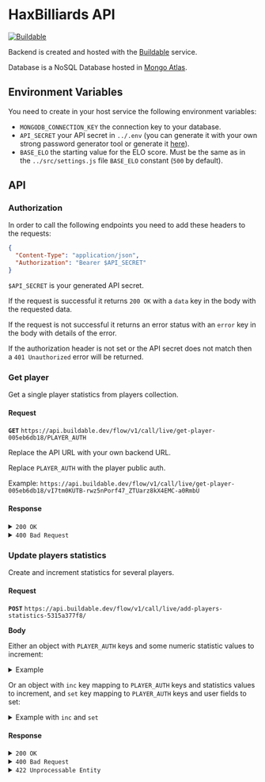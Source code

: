 # HaxBilliards API

[![Buildable](https://assets.buildable.dev/buildable-logos/powered-by-buildable.svg)](https://buildable.dev)

Backend is created and hosted with the [Buildable](https://www.buildable.dev/) service.

Database is a NoSQL Database hosted in [Mongo Atlas](https://www.mongodb.com/atlas/database).

## Environment Variables

You need to create in your host service the following environment variables:

- `MONGODB_CONNECTION_KEY` the connection key to your database.
- `API_SECRET` your API secret in `../.env` (you can generate it with your own strong password generator tool or generate it [here](https://www.grc.com/passwords.htm)).
- `BASE_ELO` the starting value for the ELO score. Must be the same as in the `../src/settings.js` file `BASE_ELO` constant (`500` by default).

## API

### Authorization

In order to call the following endpoints you need to add these headers to the requests:

```json
{
  "Content-Type": "application/json",
  "Authorization": "Bearer $API_SECRET"
}
```

`$API_SECRET` is your generated API secret.

If the request is successful it returns `200 OK` with a `data` key in the body with the requested data.

If the request is not successful it returns an error status with an `error` key in the body with details of the error.

If the authorization header is not set or the API secret does not match then a `401 Unauthorized` error will be returned.

### Get player

Get a single player statistics from players collection.

#### Request

**`GET`** `https://api.buildable.dev/flow/v1/call/live/get-player-005eb6db18/PLAYER_AUTH`

Replace the API URL with your own backend URL.

Replace `PLAYER_AUTH` with the player public auth.

Example: `https://api.buildable.dev/flow/v1/call/live/get-player-005eb6db18/vI7tm0KUTB-rwz5nPorf47_ZTUarz8kX4EMC-a0RmbU`

#### Response

<details>
  <summary><code>200 OK</code></summary>

  Successful response.
  
  ```json
  {
    "data": {
      "_id": "vI7tm0KUTB-rwz5nPorf47_ZTUarz8kX4EMC-a0RmbU",
      "balls": 66,
      "blackBalls": 5,
      "createdAt": 1657237234024,
      "elo": 500,
      "fouls": 12,
      "games": 17,
      "gamesAbandoned": 1,
      "gamesFinished": 10,
      "misses": 5,
      "name": "kslar",
      "score": 170,
      "shots": 264,
      "timePlayed": 15688,
      "updatedAt": 1657345021073,
      "whiteBalls": 14,
      "wins": 13,
      "winsFinished": 7
    }
  }
  ```
</details>

<details>
  <summary><code>400 Bad Request</code></summary>

  If `PLAYER_AUTH` is not provided.

  ```json
  {
    "error": "/:auth parameter required"
  }
  ```
</details>

### Update players statistics

Create and increment statistics for several players.

#### Request

**`POST`** `https://api.buildable.dev/flow/v1/call/live/add-players-statistics-5315a377f8/`

**Body**

Either an object with `PLAYER_AUTH` keys and some numeric statistic values to increment:

<details>
  <summary>Example</summary>

  ```json
  {
    "PLAYER_AUTH 1": {
      "balls": ...,
      "blackBalls": ...,
      "elo": ...,
      "fouls": ...,
      "games": ...,
      "gamesAbandoned": ...,
      "gamesFinished": ...,
      "misses": ...,
      "score": ...,
      "shots": ...,
      "timePlayed": ...,
      "whiteBalls": ...,
      "wins": ...,
      "winsFinished": ...
    },
    "PLAYER_AUTH 2": {
      "balls": ...,
      "blackBalls": ...,
      "elo": ...,
      "fouls": ...,
      "games": ...,
      "gamesAbandoned": ...,
      "gamesFinished": ...,
      "misses": ...,
      "score": ...,
      "shots": ...,
      "timePlayed": ...,
      "whiteBalls": ...,
      "wins": ...,
      "winsFinished": ...
    },
    ...
  }
  ```
</details>

Or an object with `inc` key mapping to `PLAYER_AUTH` keys and statistics values to increment, and `set` key mapping to `PLAYER_AUTH` keys and user fields to set:

<details>
  <summary>Example with <code>inc</code> and <code>set</code></summary>

  ```json
  {
    "set": {
      "vI7tm0KUTB-rwz5nPorf47_ZTUarz8kX4EMC-a0RmbU": {
        "name": "kslar"
      },
      "WpeZMpUIEIbY3zOWwIfYXeG1_KdwDtEBBypHz-t_10I": {
        "name": "**** ****"
      },
      "anv8dlRES-lG0V3nHBys4r65JoOzq51c0hQ2826CNQ8": {
        "name": "******"
      },
      "JRYaXrqMerNS3m6bhfX2IvzWE1_YG20oIyV4qsdCpYY": {
        "name": "**** ***"
      }
    },
    "inc": {
      "vI7tm0KUTB-rwz5nPorf47_ZTUarz8kX4EMC-a0RmbU": {
        "shots": 21,
        "misses": 2,
        "fouls": 4,
        "games": 1,
        "gamesAbandoned": 0,
        "gamesFinished": 1,
        "wins": 0,
        "winsFinished": 0,
        "balls": 4,
        "whiteBalls": 1,
        "blackBalls": 0,
        "score": 5,
        "elo": 0,
        "timePlayed": 1275
      },
      "WpeZMpUIEIbY3zOWwIfYXeG1_KdwDtEBBypHz-t_10I": {
        "shots": 26,
        "misses": 2,
        "fouls": 1,
        "games": 1,
        "gamesAbandoned": 0,
        "gamesFinished": 1,
        "wins": 1,
        "winsFinished": 1,
        "balls": 6,
        "whiteBalls": 3,
        "blackBalls": 0,
        "score": 15,
        "elo": 0,
        "timePlayed": 1276
      },
      "anv8dlRES-lG0V3nHBys4r65JoOzq51c0hQ2826CNQ8": {
        "shots": 1,
        "misses": 1,
        "fouls": 0,
        "games": 1,
        "gamesAbandoned": 0,
        "gamesFinished": 1,
        "wins": 0,
        "winsFinished": 0,
        "balls": 0,
        "whiteBalls": 0,
        "blackBalls": 0,
        "score": 5,
        "elo": 0,
        "timePlayed": 76
      },
      "JRYaXrqMerNS3m6bhfX2IvzWE1_YG20oIyV4qsdCpYY": {
        "shots": 1,
        "misses": 0,
        "fouls": 0,
        "games": 1,
        "gamesAbandoned": 0,
        "gamesFinished": 1,
        "wins": 1,
        "winsFinished": 1,
        "balls": 2,
        "whiteBalls": 0,
        "blackBalls": 1,
        "score": 14,
        "elo": 0,
        "timePlayed": 68
      }
    }
  }
  ```
</details>

#### Response

<details>
  <summary><code>200 OK</code></summary>

  Successful response.

  `inserted` indicates if the player has been created with this request.

  `updated` indicates if the player already existed and has been updated with this request.

  ```json
  {
    "data": {
      "vI7tm0KUTB-rwz5nPorf47_ZTUarz8kX4EMC-a0RmbU": {
        "inserted": false,
        "updated": true,
        "player": {
          "balls": 96,
          "blackBalls": 7,
          "createdAt": 1657237234024,
          "elo": 500,
          "fouls": 24,
          "games": 25,
          "gamesAbandoned": 1,
          "gamesFinished": 15,
          "misses": 16,
          "name": "kslar",
          "score": 239,
          "shots": 386,
          "timePlayed": 22758,
          "updatedAt": 1657420974048,
          "whiteBalls": 16,
          "wins": 18,
          "winsFinished": 9
        }
      },
      "WpeZMpUIEIbY3zOWwIfYXeG1_KdwDtEBBypHz-t_10I": {
        "inserted": false,
        "updated": true,
        "player": {
          "balls": 14,
          "blackBalls": 1,
          "createdAt": 1657333362782,
          "elo": 500,
          "fouls": 8,
          "games": 5,
          "gamesAbandoned": 0,
          "gamesFinished": 4,
          "misses": 12,
          "name": "**** ****",
          "score": 52,
          "shots": 84,
          "timePlayed": 5053,
          "updatedAt": 1657420974048,
          "whiteBalls": 7,
          "wins": 5,
          "winsFinished": 4
        }
      },
      "anv8dlRES-lG0V3nHBys4r65JoOzq51c0hQ2826CNQ8": {
        "inserted": false,
        "updated": true,
        "player": {
          "balls": 11,
          "blackBalls": 0,
          "createdAt": 1657239464043,
          "elo": 500,
          "fouls": 1,
          "games": 4,
          "gamesAbandoned": 0,
          "gamesFinished": 4,
          "misses": 2,
          "name": "******",
          "score": 40,
          "shots": 42,
          "timePlayed": 2460,
          "updatedAt": 1657420974048,
          "whiteBalls": 1,
          "wins": 2,
          "winsFinished": 2
        }
      },
      "JRYaXrqMerNS3m6bhfX2IvzWE1_YG20oIyV4qsdCpYY": {
        "inserted": false,
        "updated": true,
        "player": {
          "balls": 12,
          "blackBalls": 2,
          "createdAt": 1657247182057,
          "elo": 500,
          "fouls": 4,
          "games": 5,
          "gamesAbandoned": 2,
          "gamesFinished": 3,
          "misses": 2,
          "name": "**** ***",
          "score": 39,
          "shots": 48,
          "timePlayed": 3048,
          "updatedAt": 1657420974048,
          "whiteBalls": 1,
          "wins": 3,
          "winsFinished": 3
        }
      }
    }
  }
  ```
</details>

<details>
  <summary><code>400 Bad Request</code></summary>

  When body is not the required type.

  ```json
  {
    "error": "invalid body, it must be an object mapping auth keys to statistic values: { auth: { stats fields } }"
  }
  ```
</details>

<details>
  <summary><code>422 Unprocessable Entity</code></summary>

  When some error occurs while processing the request.

  ```json
  {
    "error": "Cannot set default ELO for player PLAYER_AUTH"
  }
  ```
</details>
